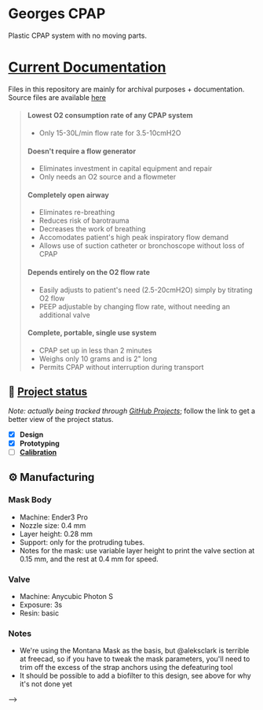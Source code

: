 # Georges CPAP
Plastic CPAP system with no moving parts.

# [Current Documentation](https://helpfulengineering.github.io/project-georges-cpap/)
Files in this repository are mainly for archival purposes + documentation. Source files are available [here](https://cad.onshape.com/documents/fcc843822e3f2cb218bbe91c/w/738c68d83bd9079113df055c/e/e5dcf7b0527b1f57e8a51f64?configuration=barb_id%3D0.003%2Bmeter%3Bchamber_width%3D0.003%2Bmeter%3Begress%3D4.0E-4%2Bmeter%3Bpatient_channel_diameter%3D0.005%2Bmeter%3Btext_depth%3D3.0E-4%2Bmeter%3Bwall_thickness%3D0.002%2Bmeter)

> #### Lowest O2 consumption rate of any CPAP system
> * Only 15-30L/min flow rate for 3.5-10cmH2O
>
> #### Doesn't require a flow generator
> * Eliminates investment in capital equipment and repair
> * Only needs an O2 source and a flowmeter
>
> #### Completely open airway
> * Eliminates re-breathing
> * Reduces risk of barotrauma
> * Decreases the work of breathing
> * Accomodates patient's high peak inspiratory flow demand
> * Allows use of suction catheter or bronchoscope without loss of CPAP
>
> #### Depends entirely on the O2 flow rate
> * Easily adjusts to patient's need (2.5-20cmH2O) simply by titrating O2 flow
> * PEEP adjustable by changing flow rate, without needing an additional valve
> 
> #### Complete, portable, single use system
> * CPAP set up in less than 2 minutes
> * Weighs only 10 grams and is 2" long
> * Permits CPAP without interruption during transport


## :vertical_traffic_light: [Project status](https://github.com/0x2b3bfa0/project-georges-cpap/projects/1)
*Note: actually being tracked through [GitHub Projects](https://github.com/0x2b3bfa0/project-georges-cpap/projects/1)*; follow the link to get a better view of the project status.
* [x] **Design**
* [x] **Prototyping**
* [ ] [**Calibration**](https://github.com/0x2b3bfa0/project-georges-cpap/issues/1)

## :gear: Manufacturing

### Mask Body
* Machine: Ender3 Pro
* Nozzle size: 0.4 mm
* Layer height: 0.28 mm
* Support: only for the protruding tubes.
* Notes for the mask: use variable layer height to print the valve section at 0.15 mm, and the rest at 0.4 mm for speed.

### Valve
* Machine: Anycubic Photon S
* Exposure: 3s
* Resin: basic

### Notes

* We're using the Montana Mask as the basis, but @aleksclark is terrible at freecad, so if you have to tweak the mask parameters, you'll need to trim off the excess of the strap anchors using the defeaturing tool
* It should be possible to add a biofilter to this design, see above for why it's not done yet


<!--
## Inspiration
After seeing that most of the recently designed ventilators were BVM-based and faced many manufacturing challenges that diminished their scalability, I've started to search better alternatives comprising non-invasive continuous ventilation, which [seemed to be a good idea](https://www.who.int/docs/default-source/coronaviruse/clinical-management-of-novel-cov.pdf). Fortunately, I found that some Spanish hospitals were using [a compact, commercial and medically-tested CPAP device](https://www.vygon.com/catalog/vygon-boussignac-cpap_572_00557013) that was really successful for the treatment of patients with mild/medium respiratory symptoms and didn't rely on electricity.

Though the working mechanism of this device was initially [patented](https://patents.google.com/patent/EP0978291B1/en) by its inventor (Georges Boussignac), the patents expired a year ago and everybody was free of replicating it, so the next obvious step was creating an open-source hardware alternative that could be readily mass-manufactured in this emergency situation.

## What it does
This device, consists only of a cleverly designed plastic piece that, when connected to a pressurized oxygen (or medical air) input, is able to deliver a continuous air flow to the patient without obstructing the airways. The *virtual valve*, formed by a radial laminar flow, allows the patients' lungs to keep a (selectable) minimum pressure as if the circuit had attached a mechanical PEEP valve, but allowing the patient to breathe freely in case of failure.

## What it doesn't do
This device doesn't filter the expiration air, but it has standard connections for medical-grade respiratory filters or, optionally, for 3M particulate filters (as last resort).

## Advantages
> #### Lowest O2 consumption rate of any CPAP system
> * Only 15-30L/min flow rate for 3.5-10cmH2O
>
> #### Doesn't require a flow generator
> * Eliminates investment in capital equipment and repair
> * Only needs an O2 source and a flowmeter
>
> #### Completely open airway
> * Eliminates re-breathing
> * Reduces risk of barotrauma
> * Decreases the work of breathing
> * Accomodates patient's high peak inspiratory flow demand
> * Allows use of suction catheter or bronchoscope without loss of CPAP
>
> #### Depends entirely on the O2 flow rate
> * Easily adjusts to patient's need (2.5-20cmH2O) simply by titrating O2 flow
> * PEEP adjustable by changing flow rate, without needing an additional valve
> 
> #### Complete, portable, single use system
> * CPAP set up in less than 2 minutes
> * Weighs only 10 grams and is 2" long
> * Permits CPAP without interruption during transport

## How I built it
The prototypes were 3D-printed under lockdown with the following setup:

> * Machine: Ender3 Pro
> * Nozzle size: 0.4 mm
> * Layer height: 0.28 mm
> * Support: only for the protruding tube.

Nevertheless, they were designed with injection molding in mind.

## Challenges I ran into
* Laminar flow imperfections: FDM prints have slight imperfections that keep the device from creating a good laminar flow, but this doesn't seem to affect the performance of the device.
* Lack of proper pressure tests: the prototypes were developed **under lockdown** and without access to pressurized air for testing, so they had to be tested with water and in precarious conditions.
* Forming a team: finally I couldn't find any team members because I needed very specific skills (like CFD) and this platform isn't good at all matching people for engineering projects; from the 10 requests I sent, I had zero answers.
* Promoting the idea: my video editing, technical writing and marketing skills are subpar.

## Accomplishments that I'm proud of
* The device prototype was tested with the shower hose and a glove as a test lung, with extremely successful results: a maximum output pressure of **20 cmH2O** with a maximum input flow rate of **4.25 litres per minute**, and these parameters can be tuned by adjusting the shape of the device.
* This project includes an OpenSCAD library of parametric pneumatic conical fittings as per **ISO5356-1** that can be useful in dozens of other projects which need to interact with ventilator components.
* Some of the latest iterations of the device were designed with injection molding in mind, so they can be mass-produced in a pretty scalable fashion.

## What I learned
Lots of things, in many different fields: from fluid dynamics to constructive solid geometry.

## What's next for Georges CPAP
* Run proper air-based artificial lung tests and a computer-based fluid simulation with OpenFOAM.
* Use the aforementioned tests to optimize the device calibration and mass-manufacture it through injection molding.

## License
[**CERN-OHL-P**](https://ohwr.org/project/cernohl/wikis/Documents/CERN-OHL-version-2)

<!--
## Rant
I don't speak hackathonese, and this project's video simply shows the device working without bells nor whistles. Please take in account that my marketing/branding skills are nonexistent and my team search was unsuccessful.
-->
-->
